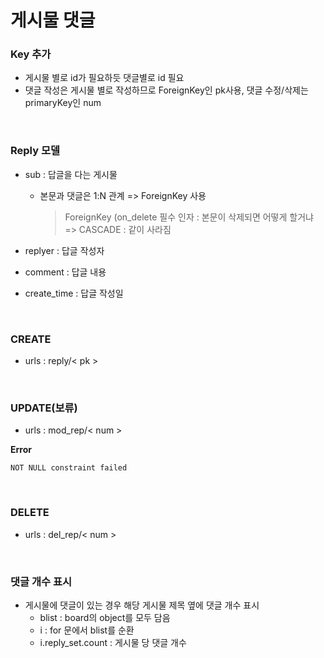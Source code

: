 # 게시물 댓글

### Key 추가

* 게시물 별로 id가 필요하듯 댓글별로 id 필요
* 댓글 작성은 게시물 별로 작성하므로 ForeignKey인 pk사용, 댓글 수정/삭제는 primaryKey인 num

</br>

### Reply 모델

* sub : 답글을 다는 게시물

  * 본문과 댓글은 1:N 관계 => ForeignKey 사용

    > ForeignKey (on_delete 필수 인자 : 본문이 삭제되면 어떻게 할거냐 =>  CASCADE : 같이  사라짐

* replyer : 답글 작성자

* comment : 답글 내용

* create_time : 답글 작성일

</br>

### CREATE

* urls : reply/< pk >

</br>

### UPDATE(보류)

* urls : mod_rep/< num >

**Error**

```
NOT NULL constraint failed
```

</br>

### DELETE

* urls : del_rep/< num >

</br>

### 댓글 개수 표시

* 게시물에 댓글이 있는 경우 해당 게시물 제목 옆에 댓글 개수 표시
  * blist : board의 object를 모두 담음
  * i : for 문에서 blist를 순환
  * i.reply_set.count : 게시물 당 댓글 개수

</br>

